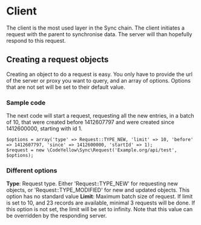 # Client
The client is the most used layer in the Sync chain. The client initiates a request with the parent to synchronise data. The server will than hopefully respond to this request.

## Creating a request objects
Creating an object to do a request is easy. You only have to provide the url of the server or proxy you want to query, and an array of options. Options that are not set will be set to their default value.

### Sample code
The next code will start a request, requesting all the new entries, in a batch of 10, that were created before 1412607797 and were created since 1412600000, starting with id 1.

```
$options = array('type' => Request::TYPE_NEW, 'limit' => 10, 'before' => 1412607797, 'since' => 1412600000, 'startId' => 1);
$request = new \CodeYellow\Sync\Request('Example.org/api/test', $options);
```
### Different options
**Type**: Request type. Either 'Request::TYPE_NEW' for requesting new objects, or 'Request::TYPE_MODIFIED' for new and updated objects. This option has no standard value
**Limit**: Maximum batch size of request. If limit is set to 10, and 23 records are available, minimal 3 requests will be done. If this option is not set, the limit will be set to infinity. Note that this value can be overridden by the responding server. 